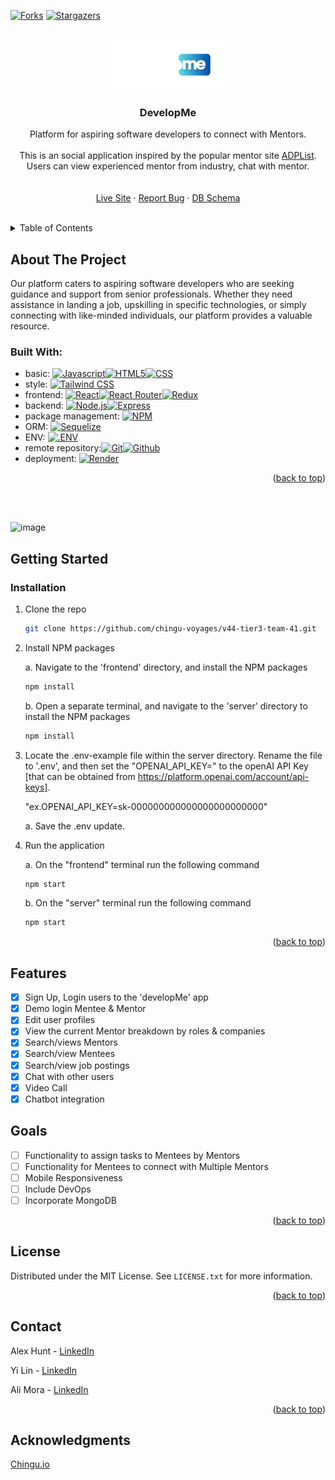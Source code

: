 <a name="readme-top"></a>

<!-- PROJECT SHIELDS -->
<!--
*** I'm using markdown "reference style" links for readability.
*** Reference links are enclosed in brackets [ ] instead of parentheses ( ).
*** See the bottom of this document for the declaration of the reference variables
*** for contributors-url, forks-url, etc. This is an optional, concise syntax you may use.
*** https://www.markdownguide.org/basic-syntax/#reference-style-links
-->
<!-- [![Contributors][contributors-shield]][contributors-url] -->

[![Forks][forks-shield]][forks-url]
[![Stargazers][stars-shield]][stars-url]

<!-- [![LinkedIn][linkedin-shield]][linkedin-url]
[![LinkedIn][linkedin-shield]][linkedin-url]
[![LinkedIn][linkedin-shield]][linkedin-url] -->

<!-- PROJECT LOGO -->
<br />
<div align="center">

  <a href="">
    <img width="200" alt="DM_logo" src="./frontend/public/dm_logo_white_blue_clear.png"></a>

  <h3 align="center">DevelopMe</h3>

  <p align="center">
  Platform for aspiring software developers to connect with Mentors.
    <br />
    <br />
    This is an social application inspired by the popular mentor site <a href="https://app.adplist.org">ADPList</a>. Users can view experienced mentor from industry, chat with mentor.
    <br />
    <br />
    <br />
    <a href="https://develop-me.onrender.com/" target="_blank">Live Site</a>
    ·
    <a href="https://github.com/chingu-voyages/v44-tier3-team-41/issues" target="_blank">Report Bug</a>
    ·
    <a href="https://dbdiagram.io/d/64545220dca9fb07c489563d">DB Schema</a>
    <!-- ·
    <a href="https://github.com/othneildrew/Best-README-Template/issues">Request Feature</a> -->
  </p>
</div>
    <br />

<!-- TABLE OF CONTENTS -->
<details>
  <summary>Table of Contents</summary>
  <ol>
    <li>
      <a href="#about-the-project">About The Project</a>
      <ul>
        <li><a href="#built-with">Built With</a></li>
      </ul>
    </li>
    <li>
      <a href="#getting-started">Getting Started</a>
      <ul>
        <!-- <li><a href="#prerequisites">Prerequisites</a></li> -->
        <li><a href="#installation">Installation</a></li>
      </ul>
    </li>
    <!-- <li><a href="#usage">Usage</a></li> -->
    <li><a href="#roadmap">Roadmap</a></li>
    <!-- <li><a href="#contributing">Contributing</a></li> -->
    <!-- <li><a href="#license">License</a></li> -->
    <li><a href="#contact">Contact</a></li>
    <!-- <li><a href="#acknowledgments">Acknowledgments</a></li> -->
  </ol>
</details>

<!-- ABOUT THE PROJECT -->

## About The Project

Our platform caters to aspiring software developers who are seeking guidance and support from senior professionals. Whether they need assistance in landing a job, upskilling in specific technologies, or simply connecting with like-minded individuals, our platform provides a valuable resource.

### Built With:

- basic: [![Javascript][Javascript]][Javascript-url][![HTML5][HTML5]][HTML-url][![CSS][CSS]][CSS-url]
- style: [![Tailwind CSS][Tailwind CSS]][Tailwind CSS-url]
- frontend: [![React][React.js]][React-url][![React Router][React Router]][React Router-url][![Redux][Redux]][Redux-url]
- backend: [![Node.js][Node.js]][Node-url][![Express][Express]][Express-url]
- package management: [![NPM][NPM]][NPM-url]
- ORM: [![Sequelize][Sequelize]][Sequelize-url]
- ENV: [![.ENV][.ENV]][.ENV-url]
- remote repository:[![Git][Git]][Git-url][![Github][Github]][Github-url]
- deployment: [![Render][Render]][Render-url]

<p align="right">(<a href="#readme-top">back to top</a>)</p>

<br/>
<br/>

![image](https://github.com/chingu-voyages/v44-tier3-team-41/assets/95322089/3328ac8d-2561-4d65-bf5d-6d375fe7c5cc)

<!-- GETTING STARTED -->

## Getting Started

<!-- ### Prerequisites

This is an example of how to list things you need to use the software and how to install them.
* npm
  ```sh
  npm install npm@latest -g
  ``` -->

### Installation

1. Clone the repo
   ```sh
   git clone https://github.com/chingu-voyages/v44-tier3-team-41.git
   ```
2. Install NPM packages

   a. Navigate to the 'frontend' directory, and install the NPM packages

   ```sh
   npm install
   ```

   b. Open a separate terminal, and navigate to the 'server' directory to install the NPM packages

   ```sh
   npm install
   ```

3. Locate the .env-example file within the server directory. Rename the file to '.env', and then set the "OPENAI_API_KEY=" to the openAI API Key [that can be obtained from https://platform.openai.com/account/api-keys].

   "ex.OPENAI_API_KEY=sk-000000000000000000000000"

   a. Save the .env update.

4. Run the application

   a. On the "frontend" terminal run the following command

   ```sh
   npm start
   ```

   b. On the "server" terminal run the following command

   ```sh
   npm start
   ```

<p align="right">(<a href="#readme-top">back to top</a>)</p>

<!-- USAGE EXAMPLES -->
<!-- ## Usage

Use this space to show useful examples of how a project can be used. Additional screenshots, code examples and demos work well in this space. You may also link to more resources.

_For more examples, please refer to the [Documentation](https://example.com)_

<p align="right">(<a href="#readme-top">back to top</a>)</p> -->

<!-- ROADMAP -->

## Features

- [x] Sign Up, Login users to the 'developMe' app
- [x] Demo login Mentee & Mentor
- [x] Edit user profiles
- [x] View the current Mentor breakdown by roles & companies
- [x] Search/views Mentors
- [x] Search/view Mentees
- [x] Search/view job postings
- [x] Chat with other users
- [x] Video Call
- [x] Chatbot integration

## Goals

- [ ] Functionality to assign tasks to Mentees by Mentors
- [ ] Functionality for Mentees to connect with Multiple Mentors
- [ ] Mobile Responsiveness
- [ ] Include DevOps
- [ ] Incorporate MongoDB

<p align="right">(<a href="#readme-top">back to top</a>)</p>

<!-- CONTRIBUTING -->
<!-- ## Contributing

Contributions are what make the open source community such an amazing place to learn, inspire, and create. Any contributions you make are **greatly appreciated**.

If you have a suggestion that would make this better, please fork the repo and create a pull request. You can also simply open an issue with the tag "enhancement".
Don't forget to give the project a star! Thanks again!

1. Fork the Project
2. Create your Feature Branch (`git checkout -b feature/AmazingFeature`)
3. Commit your Changes (`git commit -m 'Add some AmazingFeature'`)
4. Push to the Branch (`git push origin feature/AmazingFeature`)
5. Open a Pull Request

<p align="right">(<a href="#readme-top">back to top</a>)</p> -->

<!-- LICENSE -->

## License

Distributed under the MIT License. See `LICENSE.txt` for more information.

<p align="right">(<a href="#readme-top">back to top</a>)</p>

<!-- CONTACT -->

## Contact

Alex Hunt - [LinkedIn](https://www.linkedin.com/in/alexhuntdev)

Yi Lin - [LinkedIn](https://www.linkedin.com/in/yi-lin-97b694232)

Ali Mora - [LinkedIn](https://www.linkedin.com/in/daurius-ali-swarts-1b151420b/)

<p align="right">(<a href="#readme-top">back to top</a>)</p>

<!-- ACKNOWLEDGMENTS -->

## Acknowledgments

[Chingu.io](https://www.chingu.io/)

<!-- * [Choose an Open Source License](https://choosealicense.com)
* [GitHub Emoji Cheat Sheet](https://www.webpagefx.com/tools/emoji-cheat-sheet)
* [Malven's Flexbox Cheatsheet](https://flexbox.malven.co/)
* [Malven's Grid Cheatsheet](https://grid.malven.co/)
* [Img Shields](https://shields.io)
* [GitHub Pages](https://pages.github.com)
* [Font Awesome](https://fontawesome.com)
* [React Icons](https://react-icons.github.io/react-icons/search) -->

<!-- <p align="right">(<a href="#readme-top">back to top</a>)</p> -->

<!-- MARKDOWN LINKS & IMAGES -->
<!-- https://www.markdownguide.org/basic-syntax/#reference-style-links -->

[forks-shield]: https://img.shields.io/github/forks/othneildrew/Best-README-Template.svg?style=for-the-badge
[forks-url]: https://github.com/alexh205/Ninja_e-commerce/network/members
[stars-shield]: https://img.shields.io/github/stars/othneildrew/Best-README-Template.svg?style=for-the-badge
[stars-url]: https://github.com/alexh205/Ninja_e-commerce/stargazers
[issues-shield]: https://img.shields.io/github/issues/othneildrew/Best-README-Template.svg?style=for-the-badge
[issues-url]: https://github.com/othneildrew/Best-README-Template/issues
[license-shield]: https://img.shields.io/github/license/othneildrew/Best-README-Template.svg?style=for-the-badge
[license-url]: https://github.com/othneildrew/Best-README-Template/blob/master/LICENSE.txt
[linkedin-shield]: https://img.shields.io/badge/-LinkedIn-black.svg?style=for-the-badge&logo=linkedin&colorB=555
[linkedin-url]: https://linkedin.com/in/othneildrew
[Git]: https://img.shields.io/badge/git-%23F05033.svg?style=for-the-badge&logo=git&logoColor=white
[Git-url]: https://git-scm.com/
[Github]: https://img.shields.io/badge/github-%23121011.svg?style=for-the-badge&logo=github&logoColor=white
[Github-url]: https://github.com/
[Javascript]: https://img.shields.io/badge/javascript-%23323330.svg?style=for-the-badge&logo=javascript&logoColor=%23F7DF1E
[Javascript-url]: https://www.javascript.com/
[HTML5]: https://img.shields.io/badge/html5-%23E34F26.svg?style=for-the-badge&logo=html5&logoColor=white
[HTML-url]: https://html.com/
[CSS]: https://img.shields.io/badge/css3-%231572B6.svg?style=for-the-badge&logo=css3&logoColor=white
[CSS-url]: https://developer.mozilla.org/en-US/docs/Web/CSS
[Node.js]: https://img.shields.io/badge/node.js-6DA55F?style=for-the-badge&logo=node.js&logoColor=white
[Node-url]: https://nodejs.org/en/
[NPM]: https://img.shields.io/badge/NPM-%23000000.svg?style=for-the-badge&logo=npm&logoColor=white
[NPM-url]: https://www.npmjs.com/
[SQLite]: https://img.shields.io/badge/sqlite-%2307405e.svg?style=for-the-badge&logo=sqlite&logoColor=white
[SQLite-url]: https://www.sqlite.org/index.html
[Flask]: https://img.shields.io/badge/Flask-000000?style=for-the-badge&logo=flask&logoColor=white
[Flask-url]: https://flask.palletsprojects.com/en/2.2.x/
[Python]: https://img.shields.io/badge/Python-3776AB?style=for-the-badge&logo=python&logoColor=white
[Python-url]: https://docs.python.org/3/
[React.js]: https://img.shields.io/badge/React-20232A?style=for-the-badge&logo=react&logoColor=61DAFB
[React-url]: https://reactjs.org/
[Yarn]: https://img.shields.io/badge/Yarn-2C8EBB?logo=yarn&logoColor=fff&style=for-the-badge
[Yarn-url]: https://yarnpkg.com/
[React Router]: https://img.shields.io/badge/React%20Router-CA4245?logo=reactrouter&logoColor=fff&style=for-the-badge
[React Router-url]: https://reactrouter.com/en/main
[Sequelize]: https://img.shields.io/badge/Sequelize-52B0E7?logo=sequelize&logoColor=fff&style=for-the-badge
[Sequelize-url]: https://sequelize.org/
[.ENV]: https://img.shields.io/badge/.ENV-ECD53F?logo=dotenv&logoColor=000&style=for-the-badge
[.ENV-url]: https://github.com/motdotla/dotenv
[Render]: https://img.shields.io/badge/Render-46E3B7?logo=render&logoColor=000&style=for-the-badge
[Render-url]: https://render.com/
[Redux]: https://img.shields.io/badge/Redux-764ABC?logo=redux&logoColor=fff&style=for-the-badge
[Redux-url]: https://redux.js.org/
[Tailwind CSS]: https://img.shields.io/badge/Tailwind%20CSS-06B6D4?logo=tailwindcss&logoColor=fff&style=for-the-badge
[Tailwind CSS-url]: https://tailwindcss.com/
[Amazon AWS]: https://img.shields.io/badge/Amazon%20AWS-232F3E?logo=amazonaws&logoColor=fff&style=for-the-badge
[Amazon AWS-URL]: https://aws.amazon.com/
[Express]: https://img.shields.io/badge/Express-000?logo=express&logoColor=fff&style=for-the-badge
[Express-url]: https://expressjs.com/

